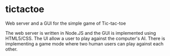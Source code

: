 # tictactoe
Web server and a GUI for the simple game of Tic-tac-toe

The web server is written in Node.JS and the GUI is implemented using HTML5/CSS.
The UI allow a user to play against the computer's AI. 
There is implementing a game mode where two human users can play against each other.
